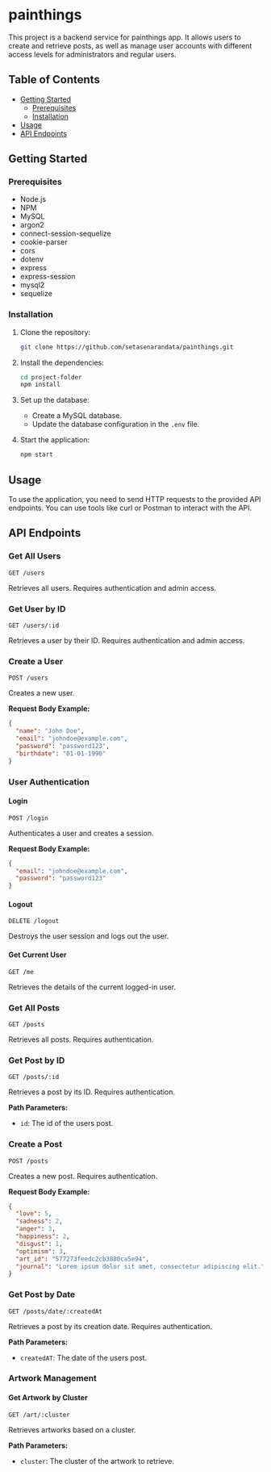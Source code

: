 # painthings

This project is a backend service for painthings app. It allows users to create and retrieve posts, as well as manage user accounts with different access levels for administrators and regular users.

## Table of Contents

- [Getting Started](#getting-started)
  - [Prerequisites](#prerequisites)
  - [Installation](#installation)
- [Usage](#usage)
- [API Endpoints](#api-endpoints)


## Getting Started

### Prerequisites

- Node.js
- NPM
- MySQL
- argon2
- connect-session-sequelize
- cookie-parser
- cors
- dotenv
- express
- express-session
- mysql2
- sequelize


### Installation

1. Clone the repository:

   ```bash
   git clone https://github.com/setasenarandata/painthings.git
   ```

2. Install the dependencies:

   ```bash
   cd project-folder
   npm install
   ```

3. Set up the database:
   - Create a MySQL database.
   - Update the database configuration in the `.env` file.

4. Start the application:

   ```bash
   npm start
   ```

## Usage

To use the application, you need to send HTTP requests to the provided API endpoints. You can use tools like curl or Postman to interact with the API.

## API Endpoints

### Get All Users

```
GET /users
```

Retrieves all users. Requires authentication and admin access.

### Get User by ID

```
GET /users/:id
```

Retrieves a user by their ID. Requires authentication and admin access.

### Create a User

```
POST /users
```

Creates a new user.

**Request Body Example:**

```json
{
  "name": "John Doe",
  "email": "johndoe@example.com",
  "password": "password123",
  "birthdate": "01-01-1990"
}
```

### User Authentication

#### Login

```
POST /login
```

Authenticates a user and creates a session.

**Request Body Example:**

```json
{
  "email": "johndoe@example.com",
  "password": "password123"
}
```

#### Logout

```
DELETE /logout
```

Destroys the user session and logs out the user.

#### Get Current User

```
GET /me
```

Retrieves the details of the current logged-in user.



### Get All Posts

```
GET /posts
```

Retrieves all posts. Requires authentication.

### Get Post by ID

```
GET /posts/:id
```

Retrieves a post by its ID. Requires authentication.

**Path Parameters:**
- `id`: The id of the users post.

### Create a Post

```
POST /posts
```

Creates a new post. Requires authentication.

**Request Body Example:**

```json
{
  "love": 5,
  "sadness": 2,
  "anger": 3,
  "happiness": 2,
  "disgust": 1,
  "optimism": 3,
  "art_id": "577273feedc2cb3880ca5e94",
  "journal": "Lorem ipsum dolor sit amet, consectetur adipiscing elit."
}
```

### Get Post by Date

```
GET /posts/date/:createdAt
```

Retrieves a post by its creation date. Requires authentication.

**Path Parameters:**
- `createdAT`: The date of the users post.

### Artwork Management

#### Get Artwork by Cluster

```
GET /art/:cluster
```

Retrieves artworks based on a cluster.

**Path Parameters:**

- `cluster`: The cluster of the artwork to retrieve.
